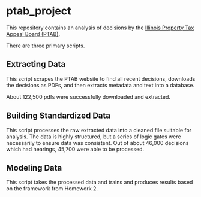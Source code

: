 # ptab_project

This repository contains an analysis of decisions by the [Illinois Property Tax Appeal Board (PTAB)](http://www.ptab.illinois.gov/).


There are three primary scripts.

## Extracting Data
This script scrapes the PTAB website to find all recent decisions, downloads the decisions as PDFs, and then extracts metadata and text into a database.

About 122,500 pdfs were successfully downloaded and extracted. 

## Building Standardized Data
This script processes the raw extracted data into a cleaned file suitable for analysis. The data is highly structured, but a series of logic gates were necessarily to ensure data was consistent. Out of about 46,000 decisions which had hearings, 45,700 were able to be processed.

## Modeling Data
This script takes the processed data and trains and produces results based on the framework from Homework 2.

